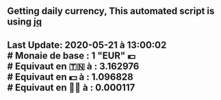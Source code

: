 ## Getting daily currency, This automated script is using [jq](https://stedolan.github.io/jq/)
## Last Update:  2020-05-21 à 13:00:02 </br># Monaie de base : 1 "EUR" 💶 </br> # Equivaut en 🇹🇳 à :  3.162976 </br> # Equivaut en 💵 à : 1.096828</br> # Equivaut en 🐱‍💻 à :  0.000117
